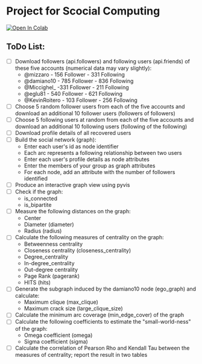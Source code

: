 # Project for Scocial Computing

[![Open In Colab](https://colab.research.google.com/assets/colab-badge.svg)](https://colab.research.google.com/github/massimilianobaldo/ProjectSC/blob/main/main.ipynb)

## ToDo List:

- [ ] Download followers (api.followers) and following users (api.friends) of these five accounts (numerical data may vary slightly):
  - @mizzaro - 156 Follower - 331 Following
  - @damiano10 - 785 Follower - 836 Following
  - @Miccighel_ -331 Follower - 211 Following
  - @eglu81 - 540 Follower - 621 Following
  - @KevinRoitero - 103 Follower - 256 Following
- [ ] Choose 5 random follower users from each of the five accounts and download an additional 10 follower users (followers of followers)
- [ ] Choose 5 following users at random from each of the five accounts and download an additional 10 following users (following of the following)
- [ ] Download profile details of all recovered users
- [ ] Build the social network (graph):
  - Enter each user's id as node identifier
  - Each arc represents a following relationship between two users
  - Enter each user's profile details as node attributes
  - Enter the members of your group as graph attributes
  - For each node, add an attribute with the number of followers identified
- [ ] Produce an interactive graph view using pyvis
- [ ] Check if the graph:
  - is_connected
  - is_bipartite
- [ ] Measure the following distances on the graph:
  - Center
  - Diameter (diameter)
  - Radius (radius)
- [ ] Calculate the following measures of centrality on the graph:
  - Betweenness centrality
  - Closeness centrality (closeness_centrality)
  - Degree_centrality
  - In-degree_centrality
  - Out-degree centrality
  - Page Rank (pagerank)
  - HITS (hits)
- [ ] Generate the subgraph induced by the damiano10 node (ego_graph) and calculate:
  - Maximum clique (max_clique)
  - Maximum crack size (large_clique_size)
- [ ] Calculate the minimum arc coverage (min_edge_cover) of the graph
- [ ] Calculate the following coefficients to estimate the "small-world-ness" of the graph:
  - Omega coefficient (omega)
  - Sigma coefficient (sigma)
- [ ] Calculate the correlation of Pearson Rho and Kendall Tau between the measures of centrality; report the result in two tables
